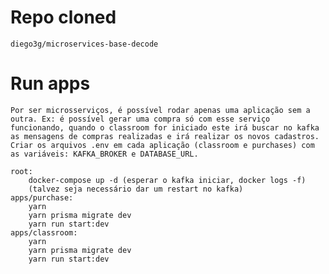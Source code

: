 # Repo cloned 
    diego3g/microservices-base-decode 


# Run apps
    Por ser microsserviços, é possível rodar apenas uma aplicação sem a outra. Ex: é possível gerar uma compra só com esse serviço funcionando, quando o classroom for iniciado este irá buscar no kafka as mensagens de compras realizadas e irá realizar os novos cadastros.
    Criar os arquivos .env em cada aplicação (classroom e purchases) com as variáveis: KAFKA_BROKER e DATABASE_URL.

    root:
        docker-compose up -d (esperar o kafka iniciar, docker logs -f)
        (talvez seja necessário dar um restart no kafka)
    apps/purchase:
        yarn
        yarn prisma migrate dev
        yarn run start:dev
    apps/classroom:
        yarn
        yarn prisma migrate dev
        yarn run start:dev